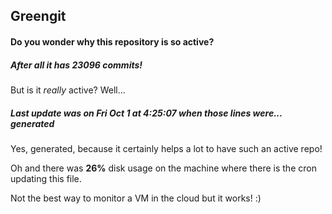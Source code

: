 ## Greengit

#### Do you wonder why this repository is so active?

##### After all it has 23096 commits!

But is it *really* active? Well...

##### Last update was on Fri Oct 1 at 4:25:07 when those lines were... generated

Yes, generated, because it certainly helps a lot to have such an active repo!

Oh and there was **26%** disk usage on the machine
where there is the cron updating this file.

Not the best way to monitor a VM in the cloud but it works! :)
